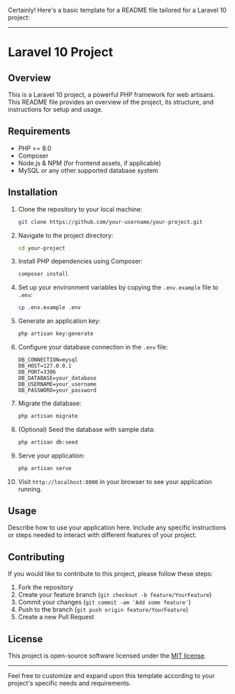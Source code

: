 Certainly! Here's a basic template for a README file tailored for a Laravel 10 project:

---

# Laravel 10 Project

## Overview
This is a Laravel 10 project, a powerful PHP framework for web artisans. This README file provides an overview of the project, its structure, and instructions for setup and usage.

## Requirements
- PHP >= 8.0
- Composer
- Node.js & NPM (for frontend assets, if applicable)
- MySQL or any other supported database system

## Installation
1. Clone the repository to your local machine:
    ```bash
    git clone https://github.com/your-username/your-project.git
    ```

2. Navigate to the project directory:
    ```bash
    cd your-project
    ```

3. Install PHP dependencies using Composer:
    ```bash
    composer install
    ```

4. Set up your environment variables by copying the `.env.example` file to `.env`:
    ```bash
    cp .env.example .env
    ```

5. Generate an application key:
    ```bash
    php artisan key:generate
    ```

6. Configure your database connection in the `.env` file:

    ```dotenv
    DB_CONNECTION=mysql
    DB_HOST=127.0.0.1
    DB_PORT=3306
    DB_DATABASE=your_database
    DB_USERNAME=your_username
    DB_PASSWORD=your_password
    ```

7. Migrate the database:
    ```bash
    php artisan migrate
    ```

8. (Optional) Seed the database with sample data:
    ```bash
    php artisan db:seed
    ```

9. Serve your application:
    ```bash
    php artisan serve
    ```

10. Visit `http://localhost:8000` in your browser to see your application running.

## Usage
Describe how to use your application here. Include any specific instructions or steps needed to interact with different features of your project.

## Contributing
If you would like to contribute to this project, please follow these steps:

1. Fork the repository
2. Create your feature branch (`git checkout -b feature/YourFeature`)
3. Commit your changes (`git commit -am 'Add some feature'`)
4. Push to the branch (`git push origin feature/YourFeature`)
5. Create a new Pull Request

## License
This project is open-source software licensed under the [MIT license](https://opensource.org/licenses/MIT).

---

Feel free to customize and expand upon this template according to your project's specific needs and requirements.
